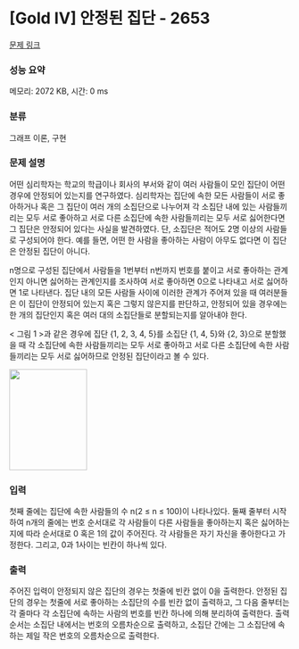 # [Gold IV] 안정된 집단 - 2653 

[문제 링크](https://www.acmicpc.net/problem/2653) 

### 성능 요약

메모리: 2072 KB, 시간: 0 ms

### 분류

그래프 이론, 구현

### 문제 설명

<p>어떤 심리학자는 학교의 학급이나 회사의 부서와 같이 여러 사람들이 모인 집단이 어떤 경우에 안정되어 있는지를 연구하였다. 심리학자는 집단에 속한 모든 사람들이 서로 좋아하거나 혹은 그 집단이 여러 개의 소집단으로 나누어져 각 소집단 내에 있는 사람들끼리는 모두 서로 좋아하고 서로 다른 소집단에 속한 사람들끼리는 모두 서로 싫어한다면 그 집단은 안정되어 있다는 사실을 발견하였다. 단, 소집단은 적어도 2명 이상의 사람들로 구성되어야 한다. 예를 들면, 어떤 한 사람을 좋아하는 사람이 아무도 없다면 이 집단은 안정된 집단이 아니다.</p>

<p>n명으로 구성된 집단에서 사람들을 1번부터 n번까지 번호를 붙이고 서로 좋아하는 관계인지 아니면 싫어하는 관계인지를 조사하여 서로 좋아하면 0으로 나타내고 서로 싫어하면 1로 나타낸다. 집단 내의 모든 사람들 사이에 이러한 관계가 주어져 있을 때 여러분들은 이 집단이 안정되어 있는지 혹은 그렇지 않은지를 판단하고, 안정되어 있을 경우에는 한 개의 집단인지 혹은 여러 대의 소집단들로 분할되는지를 알아내야 한다.</p>

<p>< 그림 1 >과 같은 경우에 집단 {1, 2, 3, 4, 5}를 소집단 {1, 4, 5}와 {2, 3}으로 분할했을 때 각 소집단에 속한 사람들끼리는 모두 서로 좋아하고 서로 다른 소집단에 속한 사람들끼리는 모두 서로 싫어하므로 안정된 집단이라고 볼 수 있다.</p>

<p><img alt="" src="https://www.acmicpc.net/upload/images/mAKbGel3gN93w7jDteS2clXnFNFM2.png" style="width: 139px; height: 181px; "></p>

### 입력 

 <p>첫째 줄에는 집단에 속한 사람들의 수 n(2 ≤ n ≤ 100)이 나타나있다. 둘째 줄부터 시작하여 n개의 줄에는 번호 순서대로 각 사람들이 다른 사람들을 좋아하는지 혹은 싫어하는지에 따라 순서대로 0 혹은 1의 값이 주어진다. 각 사람들은 자기 자신을 좋아한다고 가정한다. 그리고, 0과 1사이는 빈칸이 하나씩 있다.</p>

### 출력 

 <p>주어진 입력이 안정되지 않은 집단의 경우는 첫줄에 빈칸 없이 0을 출력한다. 안정된 집단의 경우는 첫줄에 서로 좋아하는 소집단의 수를 빈칸 없이 출력하고, 그 다음 줄부터는 각 줄마다 각 소집단에 속하는 사람의 번호를 빈칸 하나에 의해 분리하여 출력한다. 출력 순서는 소집단 내에서는 번호의 오름차순으로 출력하고, 소집단 간에는 그 소집단에 속하는 제일 작은 번호의 오름차순으로 출력한다.</p>

